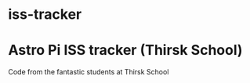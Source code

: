 # iss-tracker
# Astro Pi ISS tracker (Thirsk School)

Code from the fantastic students at Thirsk School
